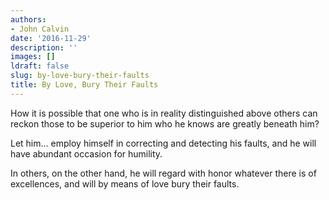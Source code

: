 ```yaml
---
authors:
- John Calvin
date: '2016-11-29'
description: ''
images: []
ldraft: false
slug: by-love-bury-their-faults
title: By Love, Bury Their Faults
---
```


How it is possible that one who is in reality distinguished above others can reckon those to be superior to him who he knows are greatly beneath him?

Let him... employ himself in correcting and detecting his faults, and he will have abundant occasion for humility.

In others, on the other hand, he will regard with honor whatever there is of excellences, and will by means of love bury their faults.